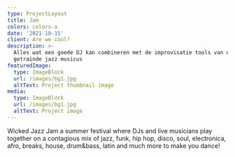 ```yaml
---
type: ProjectLayout
title: Jam
colors: colors-a
date: '2021-10-15'
client: Are we cool?
description: >-
  Alles wat een goede DJ kan combineren met de improvisatie tools van een
  getrainde jazz musicus
featuredImage:
  type: ImageBlock
  url: /images/bg1.jpg
  altText: Project thumbnail image
media:
  type: ImageBlock
  url: /images/bg1.jpg
  altText: Project image
---
```

Wicked Jazz Jam a summer festival where DJs and live musicians play together on a contagious mix of jazz, funk, hip hop, disco, soul, electronica, afro, breaks, house, drum\&bass, latin and much more to make you dance!
